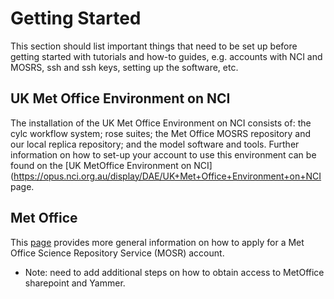 # Getting Started

This section should list important things that need to be set up before getting started with tutorials and how-to guides, e.g. accounts with NCI and MOSRS, ssh and ssh keys, setting up the software, etc. 

## UK Met Office Environment on NCI
The installation of the UK Met Office Environment on NCI consists of: the cylc workflow system; rose suites; the Met Office MOSRS repository and our local replica repository; and the model software and tools. Further information on how to set-up your account to use this environment can be found on the [UK MetOffice Environment on NCI](https://opus.nci.org.au/display/DAE/UK+Met+Office+Environment+on+NCI page.

## Met Office
This [page](https://code.metoffice.gov.uk/trac/home/wiki/FAQ) provides more general information on how to apply for a Met Office Science Repository Service (MOSR) account. 
- Note: need to add additional steps on how to obtain access to MetOffice sharepoint and Yammer.
